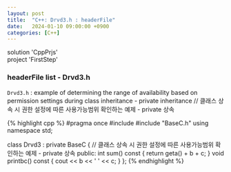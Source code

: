 ```yaml
---
layout: post
title:  "C++: Drvd3.h : headerFile"
date:   2024-01-10 09:00:00 +0900
categories: [C++]
---
```


solution 'CppPrjs'   
project 'FirstStep'   
   
### headerFile list - Drvd3.h   
`Drvd3.h` : example of determining the range of availability based on permission settings during class inheritance - private inheritance // 클래스 상속 시 권한 설정에 따른 사용가능범위 확인하는 예제 - private 상속   
   
{% highlight cpp %}
#pragma once
#include <iostream>
#include "BaseC.h"
using namespace std;

class Drvd3 : private BaseC {			// 클래스 상속 시 권한 설정에 따른 사용가능범위 확인하는 예제 - private 상속
public:
	int sum() const {
		return geta() + b + c;
	}
	void printbc() const {
		cout << b << ' ' << c;
	}
};
{% endhighlight %}
